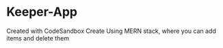 # Keeper-App
Created with CodeSandbox
Create Using MERN stack, where you can add items and delete them
